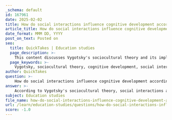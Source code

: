 ```yaml
---
_schema: default
id: 167961
date: 2025-02-02
title: How do social interactions influence cognitive development according to Vygotsky's sociocultural theory?
article_title: How do social interactions influence cognitive development according to Vygotsky's sociocultural theory?
date_format: MMM DD, YYYY
post_on_text: Posted on
seo:
  title: QuickTakes | Education studies
  page_description: >-
    This content discusses Vygotsky's sociocultural theory and its implications on cognitive development, emphasizing the role of social interactions in shaping learning processes.
  page_keywords: >-
    Vygotsky, sociocultural theory, cognitive development, social interactions, interpersonal development, intrapersonal development, private speech, Zone of Proximal Development, ZPD, scaffolding, cultural contexts, critical thinking, perspective sharing, collaborative learning
author: QuickTakes
question: >-
    How do social interactions influence cognitive development according to Vygotsky's sociocultural theory?
answer: >-
    According to Vygotsky's sociocultural theory, social interactions are fundamental to cognitive development. This theory posits that cognitive growth is not merely an individual process but is deeply embedded in social contexts and cultural practices. Here are the key ways in which social interactions influence cognitive development:\n\n1. **Interpersonal to Intrapersonal Development**: Vygotsky argued that cognitive development occurs first on an interpersonal level, through interactions with more knowledgeable others (such as teachers, parents, or peers). Initially, children rely on external guidance to solve problems. Over time, this external support is internalized, leading to intrapersonal cognitive processes where children can independently apply what they have learned. For example, when a teacher provides verbal prompts to help a child solve a math problem, the child learns to use these prompts internally when faced with similar challenges later.\n\n2. **Private Speech**: A significant aspect of Vygotsky's theory is the concept of private speech, which refers to the self-directed speech that children use to guide their own behavior. This form of speech is particularly prevalent during problem-solving tasks and is associated with enhanced cognitive functioning. As children grow, private speech evolves into inner speech, which is a silent, internal dialogue that continues to support cognitive processes.\n\n3. **Zone of Proximal Development (ZPD)**: Vygotsky introduced the concept of the ZPD, which is the range of tasks that a child can perform with the help of a more knowledgeable other but cannot yet accomplish independently. Social interactions within this zone are crucial for effective learning, as they provide the necessary support and scaffolding that enable children to progress in their cognitive abilities.\n\n4. **Scaffolding**: This refers to the support provided by more knowledgeable individuals during the learning process. Scaffolding can take various forms, such as verbal prompts, modeling, or providing hints. As children gain competence, the level of support is gradually reduced, allowing them to take on more responsibility for their learning.\n\n5. **Cultural Contexts**: Vygotsky emphasized that cognitive development is also shaped by the cultural contexts in which children are raised. Different cultures provide various tools, symbols, and practices that influence how children think and learn. Social interactions within these cultural frameworks help children acquire the cognitive tools necessary for functioning within their society.\n\n6. **Critical Thinking and Perspective Sharing**: Social interactions allow children to share perspectives, challenge ideas, and engage in discussions, which are essential for developing critical thinking skills. Through dialogue and collaboration, children learn to articulate their thoughts, consider alternative viewpoints, and refine their understanding of concepts.\n\nIn summary, Vygotsky's sociocultural theory highlights that cognitive development is a socially mediated process, where interactions with others play a crucial role in shaping how children learn, think, and solve problems. This perspective underscores the importance of collaborative learning environments and the influence of cultural contexts on cognitive growth.
subject: Education studies
file_name: how-do-social-interactions-influence-cognitive-development-according-to-vygotskys-sociocultural-theory.md
url: /learn/education-studies/questions/how-do-social-interactions-influence-cognitive-development-according-to-vygotskys-sociocultural-theory
score: -1.0
---
```


&nbsp;
